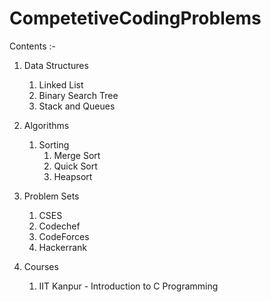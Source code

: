 # CompetetiveCodingProblems
Contents :-
1. Data Structures
    1. Linked List
    2. Binary Search Tree
    3. Stack and Queues
2. Algorithms
    1. Sorting
       1. Merge Sort
       2. Quick Sort
       3. Heapsort


3. Problem Sets
    1. CSES
    2. Codechef
    3. CodeForces
    4. Hackerrank

4. Courses
    1. IIT Kanpur - Introduction to C Programming